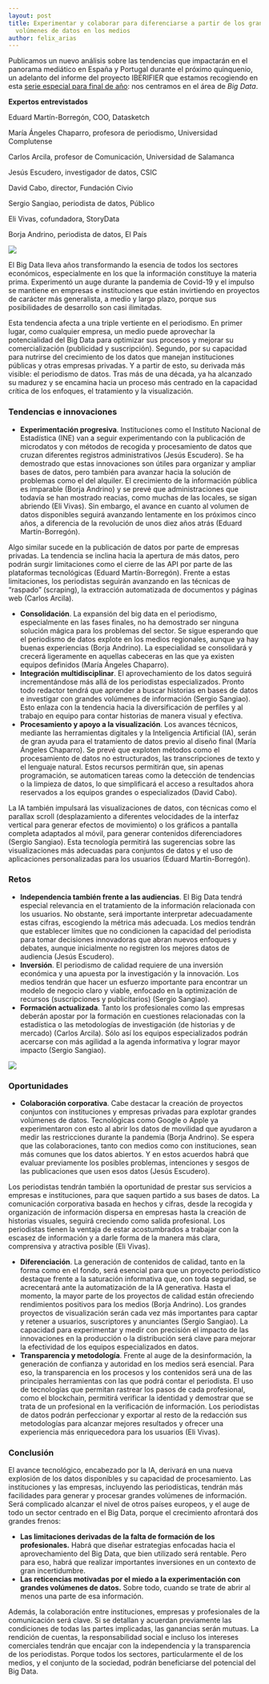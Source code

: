```yaml
---
layout: post
title: Experimentar y colaborar para diferenciarse a partir de los grandes
  volúmenes de datos en los medios
author: felix_arias
---
```

<!--StartFragment-->

Publicamos un nuevo análisis sobre las tendencias que impactarán en el panorama mediático en España y Portugal durante el próximo quinquenio, un adelanto del informe del proyecto IBERIFIER que estamos recogiendo en esta [serie especial para final de año](https://mip.umh.es/blog/2023/12/09/especial-tendencias-innovaciones-ecosistema-mediatico-de-espana-y-portugal-2025-2030/): nos centramos en el área de *Big Data*.

**Expertos entrevistados**

Eduard Martín-Borregón, COO, Datasketch

María Ángeles Chaparro, profesora de periodismo, Universidad Complutense

Carlos Arcila, profesor de Comunicación, Universidad de Salamanca

Jesús Escudero, investigador de datos, CSIC

David Cabo, director, Fundación Civio

Sergio Sangiao, periodista de datos, Público

Eli Vivas, cofundadora, StoryData

Borja Andrino, periodista de datos, El País

![](/images/001/big-data-1.jpg)

El Big Data lleva años transformando la esencia de todos los sectores económicos, especialmente en los que la información constituye la materia prima. Experimentó un auge durante la pandemia de Covid-19 y el impulso se mantiene en empresas e instituciones que están invirtiendo en proyectos de carácter más generalista, a medio y largo plazo, porque sus posibilidades de desarrollo son casi ilimitadas. 

Esta tendencia afecta a una triple vertiente en el periodismo. En primer lugar, como cualquier empresa, un medio puede aprovechar la potencialidad del Big Data para optimizar sus procesos y mejorar su comercialización (publicidad y suscripción). Segundo, por su capacidad para nutrirse del crecimiento de los datos que manejan instituciones públicas y otras empresas privadas. Y a partir de esto, su derivada más visible: el periodismo de datos. Tras más de una década, ya ha alcanzado su madurez y se encamina hacia un proceso más centrado en la capacidad crítica de los enfoques, el tratamiento y la visualización.

### Tendencias e innovaciones

* **Experimentación progresiva**. Instituciones como el Instituto Nacional de Estadística (INE) van a seguir experimentando con la publicación de microdatos y con métodos de recogida y procesamiento de datos que cruzan diferentes registros administrativos (Jesús Escudero). Se ha demostrado que estas innovaciones son útiles para organizar y ampliar bases de datos, pero también para avanzar hacia la solución de problemas como el del alquiler. El crecimiento de la información pública es imparable (Borja Andrino) y se prevé que administraciones que todavía se han mostrado reacias, como muchas de las locales, se sigan abriendo (Eli Vivas). Sin embargo, el avance en cuanto al volumen de datos disponibles seguirá avanzando lentamente en los próximos cinco años, a diferencia de la revolución de unos diez años atrás (Eduard Martín-Borregón). 

Algo similar sucede en la publicación de datos por parte de empresas privadas. La tendencia se inclina hacia la apertura de más datos, pero podrán surgir limitaciones como el cierre de las API por parte de las plataformas tecnológicas (Eduard Martín-Borregón). Frente a estas limitaciones, los periodistas seguirán avanzando en las técnicas de “raspado” (scraping), la extracción automatizada de documentos y páginas web (Carlos Arcila).

* **Consolidación**. La expansión del big data en el periodismo, especialmente en las fases finales, no ha demostrado ser ninguna solución mágica para los problemas del sector. Se sigue esperando que el periodismo de datos explote en los medios regionales, aunque ya hay buenas experiencias (Borja Andrino). La especialidad se consolidará y crecerá ligeramente en aquellas cabeceras en las que ya existen equipos definidos (María Ángeles Chaparro). 
* **Integración multidisciplinar**. El aprovechamiento de los datos seguirá incrementándose más allá de los periodistas especializados. Pronto todo redactor tendrá que aprender a buscar historias en bases de datos e investigar con grandes volúmenes de información (Sergio Sangiao). Esto enlaza con la tendencia hacia la diversificación de perfiles y al trabajo en equipo para contar historias de manera visual y efectiva.
* **Procesamiento y apoyo a la visualización**. Los avances técnicos, mediante las herramientas digitales y la Inteligencia Artificial (IA), serán de gran ayuda para el tratamiento de datos previo al diseño final (María Ángeles Chaparro). Se prevé que exploten métodos como el procesamiento de datos no estructurados, las transcripciones de texto y el lenguaje natural. Estos recursos permitirán que, sin apenas programación, se automaticen tareas como la detección de tendencias o la limpieza de datos, lo que simplificará el acceso a resultados ahora reservados a los equipos grandes o especializados (David Cabo). 

La IA también impulsará las visualizaciones de datos, con técnicas como el parallax scroll (desplazamiento a diferentes velocidades de la interfaz vertical para generar efectos de movimiento) o los gráficos a pantalla completa adaptados al móvil, para generar contenidos diferenciadores (Sergio Sangiao). Esta tecnología permitirá las sugerencias sobre las visualizaciones más adecuadas para conjuntos de datos y el uso de aplicaciones personalizadas para los usuarios (Eduard Martín-Borregón).

### Retos

* **Independencia también frente a las audiencias**. El Big Data tendrá especial relevancia en el tratamiento de la información relacionada con los usuarios. No obstante, será importante interpretar adecuadamente estas cifras, escogiendo la métrica más adecuada. Los medios tendrán que establecer límites que no condicionen la capacidad del periodista para tomar decisiones innovadoras que abran nuevos enfoques y debates, aunque inicialmente no registren los mejores datos de audiencia (Jesús Escudero).
* **Inversión**. El periodismo de calidad requiere de una inversión económica y una apuesta por la investigación y la innovación. Los medios tendrán que hacer un esfuerzo importante para encontrar un modelo de negocio claro y viable, enfocado en la optimización de recursos (suscripciones y publicitarios) (Sergio Sangiao).
* **Formación actualizada**. Tanto los profesionales como las empresas deberán apostar por la formación en cuestiones relacionadas con la estadística o las metodologías de investigación (de historias y de mercado) (Carlos Arcila). Sólo así los equipos especializados podrán acercarse con más agilidad a la agenda informativa y lograr mayor impacto (Sergio Sangiao).

![](/images/001/big-data-2.jpg)

### Oportunidades

* **Colaboración corporativa**. Cabe destacar la creación de proyectos conjuntos con instituciones y empresas privadas para explotar grandes volúmenes de datos. Tecnológicas como Google o Apple ya experimentaron con esto al abrir los datos de movilidad que ayudaron a medir las restricciones durante la pandemia (Borja Andrino). Se espera que las colaboraciones, tanto con medios como con instituciones, sean más comunes que los datos abiertos. Y en estos acuerdos habrá que evaluar previamente los posibles problemas, intenciones y sesgos de las publicaciones que usen esos datos (Jesús Escudero).

Los periodistas tendrán también la oportunidad de prestar sus servicios a empresas e instituciones, para que saquen partido a sus bases de datos. La comunicación corporativa basada en hechos y cifras, desde la recogida y organización de información dispersa en empresas hasta la creación de historias visuales, seguirá creciendo como salida profesional. Los periodistas tienen la ventaja de estar acostumbrados a trabajar con la escasez de información y a darle forma de la manera más clara, comprensiva y atractiva posible (Eli Vivas).

* **Diferenciación**. La generación de contenidos de calidad, tanto en la forma como en el fondo, será esencial para que un proyecto periodístico destaque frente a la saturación informativa que, con toda seguridad, se acrecentará ante la automatización de la IA generativa. Hasta el momento, la mayor parte de los proyectos de calidad están ofreciendo rendimientos positivos para los medios (Borja Andrino). Los grandes proyectos de visualización serán cada vez más importantes para captar y retener a usuarios, suscriptores y anunciantes (Sergio Sangiao). La capacidad para experimentar y medir con precisión el impacto de las innovaciones en la producción o la distribución será clave para mejorar la efectividad de los equipos especializados en datos.
* **Transparencia y metodología**. Frente al auge de la desinformación, la generación de confianza y autoridad en los medios será esencial. Para eso, la transparencia en los procesos y los contenidos será una de las principales herramientas con las que podrá contar el periodista. El uso de tecnologías que permitan rastrear los pasos de cada profesional, como el blockchain, permitirá verificar la identidad y demostrar que se trata de un profesional en la verificación de información. Los periodistas de datos podrán perfeccionar y exportar al resto de la redacción sus metodologías para alcanzar mejores resultados y ofrecer una experiencia más enriquecedora para los usuarios (Eli Vivas).

### Conclusión

El avance tecnológico, encabezado por la IA, derivará en una nueva explosión de los datos disponibles y su capacidad de procesamiento. Las instituciones y las empresas, incluyendo las periodísticas, tendrán más facilidades para generar y procesar grandes volúmenes de información. Será complicado alcanzar el nivel de otros países europeos, y el auge de todo un sector centrado en el Big Data, porque el crecimiento afrontará dos grandes frenos:

* **Las limitaciones derivadas de la falta de formación de los profesionales.** Habrá que diseñar estrategias enfocadas hacia el aprovechamiento del Big Data, que bien utilizado será rentable. Pero para eso, habrá que realizar importantes inversiones en un contexto de gran incertidumbre.
* **Las reticencias motivadas por el miedo a la experimentación con grandes volúmenes de datos.** Sobre todo, cuando se trate de abrir al menos una parte de esa información.

Además, la colaboración entre instituciones, empresas y profesionales de la comunicación será clave. Si se detallan y acuerdan previamente las condiciones de todas las partes implicadas, las ganancias serán mutuas. La rendición de cuentas, la responsabilidad social e incluso los intereses comerciales tendrán que encajar con la independencia y la transparencia de los periodistas. Porque todos los sectores, particularmente el de los medios, y el conjunto de la sociedad, podrán beneficiarse del potencial del Big Data.

<!--EndFragment-->